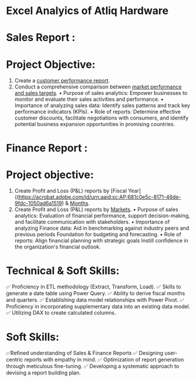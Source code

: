 # Excel Analyics of Atliq Hardware
 # Sales Report :
# Project Objective:
1. Create a [customer performance report](https://acrobat.adobe.com/id/urn:aaid:sc:AP:bb674907-ff59-4a3c-bbdb-e79213bbc52a).
2. Conduct a comprehensive comparison between [market performance and sales targets](https://acrobat.adobe.com/id/urn:aaid:sc:AP:6a7f916d-5945-4ddd-a752-7b8081e48759).
•	Purpose of sales analytics: Empower businesses to monitor and evaluate their sales activities and performance.
•	Importance of analyzing sales data: Identify sales patterns and track key performance indicators (KPIs).
•	Role of reports: Determine effective customer discounts, facilitate negotiations with consumers, and identify potential business expansion opportunities in promising countries.

# Finance Report :
# Project objective:
1. Create Profit and Loss (P&L) reports by [Fiscal Year]((https://acrobat.adobe.com/id/urn:aaid:sc:AP:681c0e5c-8171-46de-9fdc-1050ad6a1519) & [Months](https://acrobat.adobe.com/id/urn:aaid:sc:AP:a7bd6f04-899b-459d-b6c8-b0865df0a701).
2. Create Profit and Loss (P&L) reports by [Markets](https://acrobat.adobe.com/id/urn:aaid:sc:AP:f92ffa92-de53-493b-b2af-7c49a09d550d).
•	Purpose of sales analytics: Evaluation of financial performance, support decision-making, and facilitate communication with stakeholders.
•	Importance of analyzing Finance data: Aid in benchmarking against industry peers and previous periods Foundation for budgeting and forecasting.
•	Role of reports: Align financial planning with strategic goals Instill confidence in the organization's financial outlook.

# Technical & Soft Skills:
✅	Proficiency in ETL methodology (Extract, Transform, Load).
✅	Skills to generate a date table using Power Query.
✅	Ability to derive fiscal months and quarters.
✅	Establishing data model relationships with Power Pivot.
✅	Proficiency in incorporating supplementary data into an existing data model.
✅	Utilizing DAX to create calculated columns.
# Soft Skills:
✅Refined understanding of Sales & Finance Reports
✅	Designing user-centric reports with empathy in mind.
✅	Optimization of report generation through meticulous fine-tuning.
✅	Developing a systematic approach to devising a report building plan.




